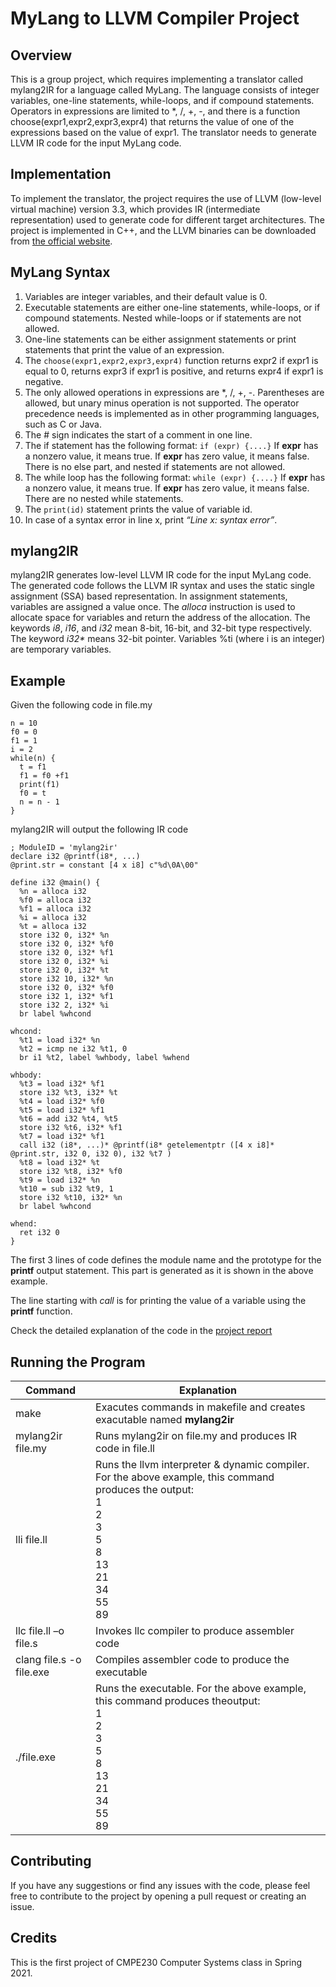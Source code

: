 # MyLang to LLVM Compiler Project

## Overview
This is a group project, which requires implementing a translator called mylang2IR for a language 
called MyLang. The language consists of integer variables, one-line statements, while-loops, and if 
compound statements. Operators in expressions are limited to *, /, +, -, and there is a function 
choose(expr1,expr2,expr3,expr4) that returns the value of one of the expressions based on the value 
of expr1. The translator needs to generate LLVM IR code for the input MyLang code.

## Implementation
To implement the translator, the project requires the use of LLVM (low-level virtual machine) 
version 3.3, which provides IR (intermediate representation) used to generate code for different 
target architectures. The project is implemented in C++, and the LLVM binaries can be downloaded 
from [the official website](https://releases.llvm.org/download.html#3.3).

## MyLang Syntax
1. Variables are integer variables, and their default value is 0.
2. Executable statements are either one-line statements, while-loops, or if compound statements. Nested while-loops or if statements are not allowed.
3. One-line statements can be either assignment statements or print statements that print the value of an expression.
4. The `choose(expr1,expr2,expr3,expr4)` function returns expr2 if expr1 is equal to 0, returns expr3 if expr1 is positive, and returns expr4 if expr1 is negative.
5. The only allowed operations in expressions are *, /, +, -. Parentheses are allowed, but unary minus operation is not supported. The operator precedence needs is implemented as in other programming languages, such as C or Java.
6. The # sign indicates the start of a comment in one line.
7. The if statement has the following format: `if (expr) {....}`
If **expr** has a nonzero value, it means true. If **expr** has zero value, it means false. There is no else part, and nested if statements are not allowed.
8. The while loop has the following format: `while (expr) {....}`
If **expr** has a nonzero value, it means true. If **expr** has zero value, it means false. There are no nested while statements.
9. The `print(id)` statement prints the value of variable id.
10. In case of a syntax error in line x, print _“Line x: syntax error”_.

## mylang2IR
mylang2IR generates low-level LLVM IR code for the input MyLang code. The generated code follows 
the LLVM IR syntax and uses the static single assignment (SSA) based representation. In assignment 
statements, variables are assigned a value once. The _alloca_ instruction is used to allocate space 
for variables and return the address of the allocation. The keywords _i8_, _i16_, and _i32_ mean 
8-bit, 16-bit, and 32-bit type respectively. The keyword _i32*_ means 32-bit pointer. Variables %ti 
(where i is an integer) are temporary variables.


## Example
Given the following code in file.my

```
n = 10
f0 = 0
f1 = 1
i = 2
while(n) {
  t = f1
  f1 = f0 +f1
  print(f1)
  f0 = t
  n = n - 1
}
```

mylang2IR will output the following IR code

```
; ModuleID = 'mylang2ir'
declare i32 @printf(i8*, ...)
@print.str = constant [4 x i8] c"%d\0A\00"

define i32 @main() {
  %n = alloca i32
  %f0 = alloca i32
  %f1 = alloca i32
  %i = alloca i32
  %t = alloca i32
  store i32 0, i32* %n
  store i32 0, i32* %f0
  store i32 0, i32* %f1
  store i32 0, i32* %i
  store i32 0, i32* %t
  store i32 10, i32* %n
  store i32 0, i32* %f0
  store i32 1, i32* %f1
  store i32 2, i32* %i
  br label %whcond

whcond:
  %t1 = load i32* %n
  %t2 = icmp ne i32 %t1, 0
  br i1 %t2, label %whbody, label %whend

whbody:
  %t3 = load i32* %f1
  store i32 %t3, i32* %t
  %t4 = load i32* %f0
  %t5 = load i32* %f1
  %t6 = add i32 %t4, %t5
  store i32 %t6, i32* %f1
  %t7 = load i32* %f1
  call i32 (i8*, ...)* @printf(i8* getelementptr ([4 x i8]* @print.str, i32 0, i32 0), i32 %t7 )
  %t8 = load i32* %t
  store i32 %t8, i32* %f0
  %t9 = load i32* %n
  %t10 = sub i32 %t9, 1
  store i32 %t10, i32* %n
  br label %whcond

whend:
  ret i32 0
}
```
The first 3 lines of code defines the module name and the prototype for the **printf** output
statement. This part is generated as it is shown in the above example.

The line starting with _call_ is for printing the value of a variable using the **printf** function.

Check the detailed explanation of the code in the [project report](https://github.com/salimtirit/Interpreter-project/blob/main/Project%20Documentation.pdf)

## Running the Program
| Command | Explanation |
| --- | --- |
| make | Exacutes commands in makefile and creates exacutable named **mylang2ir**|
| mylang2ir file.my | Runs mylang2ir on file.my and produces IR code in file.ll |
| lli file.ll | Runs the llvm interpreter & dynamic compiler. For the above example, this command produces the output: <br> 1 <br> 2 <br> 3 <br> 5 <br> 8 <br> 13 <br> 21 <br> 34 <br> 55 <br> 89 |
| llc file.ll –o file.s | Invokes llc compiler to produce assembler code |
| clang file.s -o file.exe | Compiles assembler code to produce the executable |
| ./file.exe | Runs the executable. For the above example, this command produces theoutput: <br> 1 <br> 2 <br> 3 <br> 5 <br> 8 <br> 13 <br> 21 <br> 34 <br> 55 <br> 89 |




## Contributing
If you have any suggestions or find any issues with the code, please feel free to contribute to the project by opening a pull request or creating an issue.

## Credits
This is the first project of CMPE230 Computer Systems class in Spring 2021.


